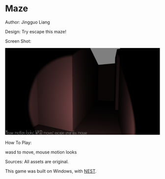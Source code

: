 # Maze

Author: Jingguo Liang

Design: Try escape this maze!

Screen Shot:

![Screen Shot](screenshot.png)

How To Play:

wasd to move, mouse motion looks

Sources: All assets are original.

This game was built on Windows, with [NEST](NEST.md).

